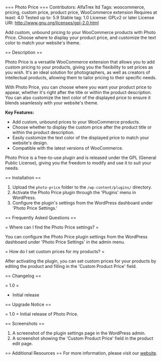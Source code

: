 === Photo Price ===
Contributors: AlfaTrex ltd
Tags: woocommerce, pricing, custom price, product price, WooCommerce extension
Requires at least: 4.0
Tested up to: 5.9
Stable tag: 1.0
License: GPLv2 or later
License URI: http://www.gnu.org/licenses/gpl-2.0.html

Add custom, unbound pricing to your WooCommerce products with Photo Price. Choose where to display your product price, and customize the text color to match your website's theme.

== Description ==

Photo Price is a versatile WooCommerce extension that allows you to add custom pricing to your products, giving you the flexibility to set prices as you wish. It's an ideal solution for photographers, as well as creators of intellectual products, allowing them to tailor pricing to their specific needs.

With Photo Price, you can choose where you want your product price to appear, whether it's right after the title or within the product description. You can also customize the text color of the displayed price to ensure it blends seamlessly with your website's theme.

**Key Features:**
- Add custom, unbound prices to your WooCommerce products.
- Choose whether to display the custom price after the product title or within the product description.
- Easily customize the text color of the displayed price to match your website's design.
- Compatible with the latest versions of WooCommerce.

Photo Price is a free-to-use plugin and is released under the GPL (General Public License), giving you the freedom to modify and use it to suit your needs.

== Installation ==

1. Upload the `photo-price` folder to the `/wp-content/plugins/` directory.
2. Activate the Photo Price plugin through the 'Plugins' menu in WordPress.
3. Configure the plugin's settings from the WordPress dashboard under 'Photo Price Settings.'

== Frequently Asked Questions ==

= Where can I find the Photo Price settings? =

You can configure the Photo Price plugin settings from the WordPress dashboard under 'Photo Price Settings' in the admin menu.

= How do I set custom prices for my products? =

After activating the plugin, you can set custom prices for your products by editing the product and filling in the 'Custom Product Price' field.

== Changelog ==

= 1.0 =
* Initial release

== Upgrade Notice ==

= 1.0 =
Initial release of Photo Price.

== Screenshots ==

1. A screenshot of the plugin settings page in the WordPress admin.
2. A screenshot showing the 'Custom Product Price' field in the product edit page.

== Additional Resources ==
For more information, please visit our [website](https://alfatrex.com/).